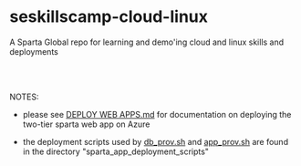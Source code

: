 # seskillscamp-cloud-linux
A Sparta Global repo for learning and demo'ing cloud and linux skills and deployments

<br>
<br>

NOTES:

- please see [DEPLOY WEB APPS.md](<DEPLOY WEB APPS.md>) for documentation on deploying the two-tier sparta web app on Azure

- the deployment scripts used by [db_prov.sh](sparta_app_deployment_scripts/db_prov.sh) and [app_prov.sh](sparta_app_deployment_scripts/app_prov.sh) are found in the directory "sparta_app_deployment_scripts"


